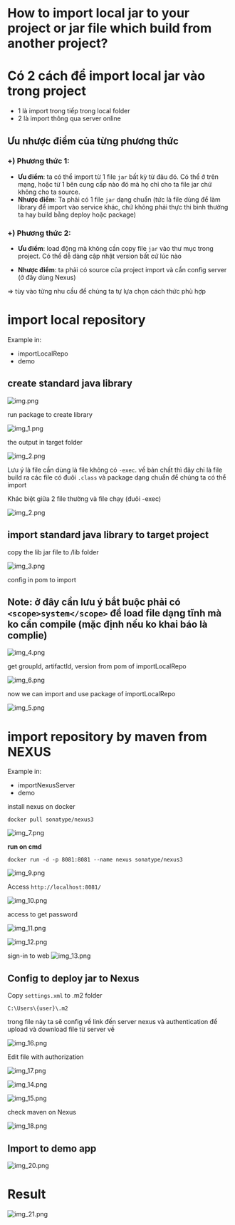 # **How to import local jar to your project or jar file which build from another project?**

# Có 2 cách để import local jar vào trong project
- 1 là import trong tiếp trong local folder
- 2 là import thông qua server online


## Ưu nhược điểm của từng phương thức
### +) **Phương thức 1:**
- **Ưu điểm**: ta có thể import từ 1 file `jar` bất kỳ từ đâu đó. Có thể ở trên mạng, hoặc từ 1 bên cung cấp nào đó mà họ chỉ cho ta file jar chứ không cho ta source.
- **Nhược điểm**: Ta phải có 1 file `jar` dạng chuẩn (tức là file dùng để làm library để import vào service khác, chứ không phải thực thi bình thường ta hay build bằng deploy hoặc package)

### +) **Phương thức 2:**

- **Ưu điểm**: load động mà không cần copy file `jar` vào thư mục trong project. Có thể dễ dàng cập nhật version bất cứ lúc nào

- **Nhược điểm**: ta phải có source của project import và cần config server (ở đây dùng Nexus)

=> tùy vào từng nhu cầu để chúng ta tự lựa chọn cách thức phù hợp


# **import local repository**
Example in:
- importLocalRepo
- demo

## create standard java library


![img.png](blog/java/img/importLocalRepo1.png)

run package to create library

![img_1.png](blog/java/img/importLocalRepo2.png)

the output in target folder

![img_2.png](blog/java/img/importLocalRepo3.png)

Lưu ý là file cần dùng là file không có `-exec`. về bản chất thì đây chỉ là file build ra các file có đuôi `.class` và package dạng chuẩn để chúng ta có thể import


Khác biệt giữa 2 file thường và file chạy (đuôi -exec)

![img_2.png](blog/java/img/importLocalRepo22.png)

## import standard java library to target project

copy the lib jar file to /lib folder

![img_3.png](blog/java/img/importLocalRepo4.png)


config in pom to import

## **Note**: ở đây cần lưu ý bắt buộc phải có `<scope>system</scope>` để load file dạng tĩnh mà ko cần compile (mặc định nếu ko khai báo là complie)

![img_4.png](blog/java/img/importLocalRepo5.png)

get groupId, artifactId, version from pom of importLocalRepo

![img_6.png](blog/java/img/importLocalRepo7.png)

now we can import and use package of importLocalRepo

![img_5.png](blog/java/img/importLocalRepo6.png)


# **import repository by maven from NEXUS**

Example in:
- importNexusServer
- demo


install nexus on docker

    docker pull sonatype/nexus3

![img_7.png](blog/java/img/importLocalRepo8.png)

**run on cmd**

    docker run -d -p 8081:8081 --name nexus sonatype/nexus3

![img_9.png](blog/java/img/importLocalRepo10.png)

Access `http://localhost:8081/`

![img_10.png](blog/java/img/importLocalRepo11.png)

access to get password

![img_11.png](blog/java/img/importLocalRepo12.png)

![img_12.png](blog/java/img/importLocalRepo13.png)

sign-in to web
![img_13.png](blog/java/img/importLocalRepo14.png)



## Config to deploy jar to Nexus
Copy `settings.xml` to .m2 folder

    C:\Users\{user}\.m2

trong file này ta sẽ config về link đến server nexus và authentication để upload và download file từ server về


![img_16.png](blog/java/img/importLocalRepo17.png)

Edit file with authorization

![img_17.png](blog/java/img/importLocalRepo18.png)


![img_14.png](blog/java/img/importLocalRepo15.png)

![img_15.png](blog/java/img/importLocalRepo16.png)

check maven on Nexus

![img_18.png](blog/java/img/importLocalRepo19.png)

## Import to demo app

![img_20.png](blog/java/img/importLocalRepo20.png)

# **Result**

![img_21.png](blog/java/img/importLocalRepo21.png)


















